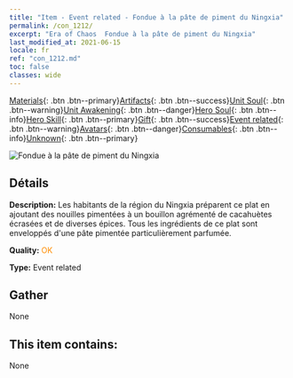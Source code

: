 ```yaml
---
title: "Item - Event related - Fondue à la pâte de piment du Ningxia"
permalink: /con_1212/
excerpt: "Era of Chaos  Fondue à la pâte de piment du Ningxia"
last_modified_at: 2021-06-15
locale: fr
ref: "con_1212.md"
toc: false
classes: wide
---
```

 [Materials](/ItemsFR/){: .btn .btn--primary}[Artifacts](/ItemsFR/Artifacts/){: .btn .btn--success}[Unit Soul](/ItemsFR/UnitSoul/){: .btn .btn--warning}[Unit Awakening](/ItemsFR/UnitAwakening/){: .btn .btn--danger}[Hero Soul](/ItemsFR/HeroSoul/){: .btn .btn--info}[Hero Skill](/ItemsFR/HeroSkill/){: .btn .btn--primary}[Gift](/ItemsFR/Gift/){: .btn .btn--success}[Event related](/ItemsFR/Events/){: .btn .btn--warning}[Avatars](/ItemsFR/Avatars/){: .btn .btn--danger}[Consumables](/ItemsFR/Consumables/){: .btn .btn--info}[Unknown](/ItemsFR/Unknown/){: .btn .btn--primary}

 ![Fondue à la pâte de piment du Ningxia](/images/t/i_81522221.png)

## Détails
 **Description:** Les habitants de la région du Ningxia préparent ce plat en ajoutant des nouilles pimentées à un bouillon agrémenté de cacahuètes écrasées et de diverses épices. Tous les ingrédients de ce plat sont enveloppés d'une pâte pimentée particulièrement parfumée.

 **Quality:** <span style="color: #FF8C00">OK</span>

 **Type:** Event related

## Gather

  None

## This item contains:

  None

